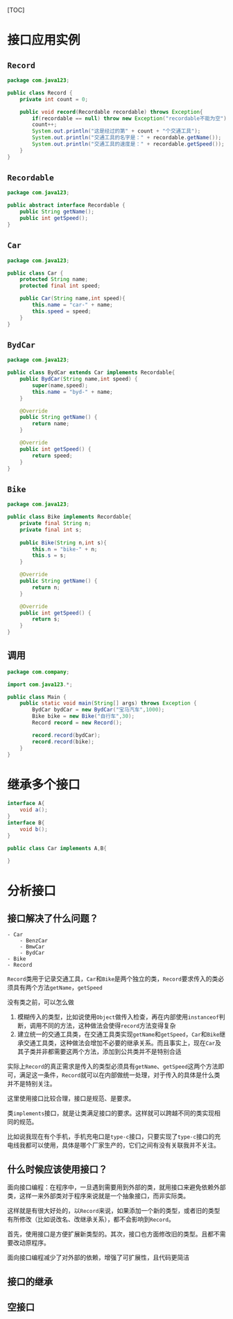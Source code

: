 [TOC]

# 接口应用实例
## `Record`
```java
package com.java123;

public class Record {
    private int count = 0;

    public void record(Recordable recordable) throws Exception{
        if(recordable == null) throw new Exception("recordable不能为空");
        count++;
        System.out.println("这是经过的第" + count + "个交通工具");
        System.out.println("交通工具的名字是：" + recordable.getName());
        System.out.println("交通工具的速度是：" + recordable.getSpeed());
    }
}
```

## `Recordable`
```java
package com.java123;

public abstract interface Recordable {
    public String getName();
    public int getSpeed();
}
```

## `Car`
```java
package com.java123;

public class Car {
    protected String name;
    protected final int speed;

    public Car(String name,int speed){
        this.name = "car-" + name;
        this.speed = speed;
    }
}
```

## `BydCar`
```java
package com.java123;

public class BydCar extends Car implements Recordable{
    public BydCar(String name,int speed) {
        super(name,speed);
        this.name = "byd-" + name;
    }

    @Override
    public String getName() {
        return name;
    }

    @Override
    public int getSpeed() {
        return speed;
    }
}
```

## `Bike`
```java
package com.java123;

public class Bike implements Recordable{
    private final String n;
    private final int s;
    
    public Bike(String n,int s){
        this.n = "bike-" + n;
        this.s = s;
    }

    @Override
    public String getName() {
        return n;
    }

    @Override
    public int getSpeed() {
        return s;
    }
}
```

## 调用
```java
package com.company;

import com.java123.*;

public class Main {
    public static void main(String[] args) throws Exception {
        BydCar bydCar = new BydCar("宝马汽车",1000);
        Bike bike = new Bike("自行车",30);
        Record record = new Record();

        record.record(bydCar);
        record.record(bike);
    }
}
```

# 继承多个接口
```java
interface A{
    void a();
}
interface B{
    void b();
}

public class Car implements A,B{

}
```

# 分析接口
## 接口解决了什么问题？
```
- Car
    - BenzCar
    - BmwCar
    - BydCar
- Bike
- Record
```
`Record`类用于记录交通工具，`Car`和`Bike`是两个独立的类，`Record`要求传入的类必须具有两个方法`getName`，`getSpeed`

没有类之前，可以怎么做
1. 模糊传入的类型，比如说使用`Object`做传入检查，再在内部使用`instanceof`判断，调用不同的方法，这种做法会使得`record`方法变得复杂
2. 建立统一的交通工具类，在交通工具类实现`getName`和`getSpeed`，`Car`和`Bike`继承交通工具类，这种做法会增加不必要的继承关系。而且事实上，现在`Car`及其子类并非都需要这两个方法，添加到公共类并不是特别合适

实际上`Record`的真正需求是传入的类型必须具有`getName`、`getSpeed`这两个方法即可，满足这一条件，`Record`就可以在内部做统一处理，对于传入的具体是什么类并不是特别关注。

这里使用接口比较合理，接口是规范、是要求。

类`implements`接口，就是让类满足接口的要求。这样就可以跨越不同的类实现相同的规范。

比如说我现在有个手机，手机充电口是`type-c`接口，只要实现了`type-c`接口的充电线我都可以使用，具体是哪个厂家生产的，它们之间有没有关联我并不关注。

## 什么时候应该使用接口？
面向接口编程：在程序中，一旦遇到需要用到外部的类，就用接口来避免依赖外部类，这样一来外部类对于程序来说就是一个抽象接口，而非实际类。

这样就是有很大好处的，以`Record`来说，如果添加一个新的类型，或者旧的类型有所修改（比如说改名、改继承关系），都不会影响到`Record`。

首先，使用接口是方便扩展新类型的。其次，接口也方面修改旧的类型。且都不需要改动原程序。

面向接口编程减少了对外部的依赖，增强了可扩展性，且代码更简洁

## 接口的继承

## 空接口